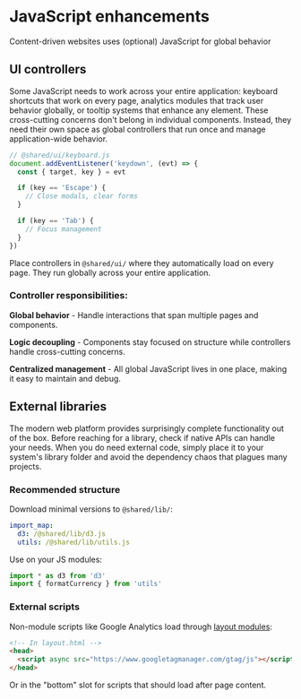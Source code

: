 
# JavaScript enhancements
Content-driven websites uses (optional) JavaScript for global behavior

## UI controllers
Some JavaScript needs to work across your entire application: keyboard shortcuts that work on every page, analytics modules that track user behavior globally, or tooltip systems that enhance any element. These cross-cutting concerns don't belong in individual components. Instead, they need their own space as global controllers that run once and manage application-wide behavior.

```javascript
// @shared/ui/keyboard.js
document.addEventListener('keydown', (evt) => {
  const { target, key } = evt

  if (key == 'Escape') {
    // Close modals, clear forms
  }

  if (key == 'Tab') {
    // Focus management
  }
})
```

Place controllers in `@shared/ui/` where they automatically load on every page. They run globally across your entire application.

### Controller responsibilities:

**Global behavior** - Handle interactions that span multiple pages and components.

**Logic decoupling** - Components stay focused on structure while controllers handle cross-cutting concerns.

**Centralized management** - All global JavaScript lives in one place, making it easy to maintain and debug.


## External libraries
The modern web platform provides surprisingly complete functionality out of the box. Before reaching for a library, check if native APIs can handle your needs. When you do need external code, simply place it to your system's library folder and avoid the dependency chaos that plagues many projects.

### Recommended structure
Download minimal versions to `@shared/lib/`:

```yaml
import_map:
  d3: /@shared/lib/d3.js
  utils: /@shared/lib/utils.js
```

Use on your JS modules:

```javascript
import * as d3 from 'd3'
import { formatCurrency } from 'utils'
```

### External scripts
Non-module scripts like Google Analytics load through [layout modules](/docs/layout-system):

```html
<!-- In layout.html -->
<head>
  <script async src="https://www.googletagmanager.com/gtag/js"></script>
</head>
```

Or in the "bottom" slot for scripts that should load after page content.




